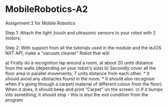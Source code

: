 # MobileRobotics-A2
Assignment 2 for Mobile Robotics

Step 1: Attach the light ,touch and ultrasonic sensors to your robot with 2 motors;

Step 2: With support from all the tutorials used in the module and the leJOS NXT API, make a "vacuum cleaner" Robot that will:
  
  a) Firstly do a recognition lap around a room, at about 20 units distance from the walls (depending on your robot's size)
  b) Secondly cover all the floor area in parallel movements, 7 units distance from each other.
      * It should avoid any obstacles found in the room.
      * It should also recognise when it's going through a carpet( material of different colour from the floor). When it does, it         should beep and print "Carpet" on the screen.
  c) If it bumps into something, it should stop - this is also the exit condition from the program.

